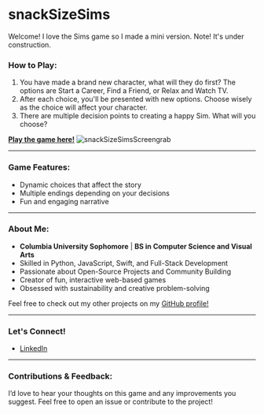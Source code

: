 # snackSizeSims

Welcome! I love the Sims game so I made a mini version. Note! It's under construction.

### How to Play:

1. You have made a brand new character, what will they do first? The options are Start a Career, Find a Friend, or Relax and Watch TV.
2. After each choice, you'll be presented with new options. Choose wisely as the choice will affect your character.
3. There are multiple decision points to creating a happy Sim. What will you choose?

[**Play the game here!**](https://codepen.io/melanielaporte/pen/KwPpyey)
![snackSizeSimsScreengrab](https://github.com/user-attachments/assets/4fa637f8-21a6-4308-ba8a-608f5dd14a80)

---

### Game Features:
- Dynamic choices that affect the story
- Multiple endings depending on your decisions
- Fun and engaging narrative

---

### About Me:

- **Columbia University Sophomore** | **BS in Computer Science and Visual Arts**
- Skilled in Python, JavaScript, Swift, and Full-Stack Development
- Passionate about Open-Source Projects and Community Building
- Creator of fun, interactive web-based games
- Obsessed with sustainability and creative problem-solving

Feel free to check out my other projects on my [GitHub profile!](https://github.com/melanielaporte) 

---

### Let's Connect!
- [LinkedIn](https://www.linkedin.com/in/melanielaporte/)

---

### Contributions & Feedback:

I’d love to hear your thoughts on this game and any improvements you suggest. Feel free to open an issue or contribute to the project!
